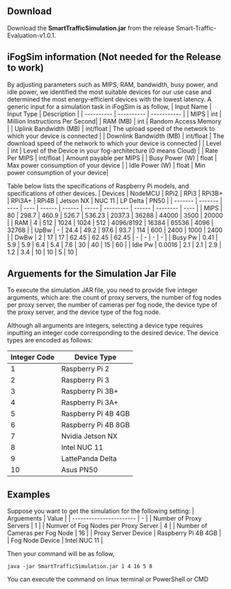 ## Download
Download the **SmartTrafficSimulation.jar** from the release Smart-Traffic-Evaluation-v1.0.1.

## iFogSim information (Not needed for the Release to work)
By adjusting parameters such as MIPS, RAM, bandwidth, busy power, and idle power, we identified the most suitable devices for our use case and determined the most energy-efficient devices with the lowest latency. A generic input for a simulation task in iFogSim is as follow,
| Input Name | Input Type | Description |
| ---------- | ---------- | ----------- |
| MIPS | int | Million Instructions Per Second|
| RAM (MB) | int | Random Access Memory |
| Uplink Bandwidth (MB) | int/float | The upload speed of the network to which your device is connected |
| Downlink Bandwidth (MB) | int/float | The download speed of the network to which your device is connected |
| Level | int | Level of the Device in your fog-architecture (0 means Cloud) |
| Rate Per MIPS | int/float | Amount payable per MIPS |
| Busy Power (W) | float | Max power consumption of your device |
| Idle Power (W) | float | Min power consumption of your device|

Table below lists the specifications of Raspberry Pi models, and specifications of other devices.
| Devices | NodeMCU | RPi2 | RPi3 | RPi3B+ | RPi3A+ | RPi4B | Jetson NX | NUC 11 | LP Delta | PN50 |
| ------- | ------- | ---- | ---- | ------ | ------ | ----- | --------- | ------ | -------- | ---- |
| MIPS | 80 | 298.7 | 460.9 | 526.7 | 536.23 | 2037.3 | 36288 | 44000 | 3500 | 20000 |
| RAM | 4 | 512 | 1024 | 1024 | 512 | 4096/8192 | 16384 | 65536 | 4096 | 32768 | 
| UpBw | - | 24.4 | 49.2 | 97.6 | 93.7 | 114 | 600 | 2400 | 1000 | 2400 |
| DwBw | 2 | 17 | 17 | 62.45 | 62.45 | 62.45 | - | - | - | - |
| Busy Pw | 0.41 | 5.9 | 5.9 | 6.4 | 5.4 | 7.6 | 30 | 40 | 15 | 60 |
| Idle Pw | 0.0016 | 2.1 | 2.1 | 2.9 | 1.2 | 3.4 | 10 | 10 | 5 | 10 | 


## Arguements for the Simulation Jar File
To execute the simulation JAR file, you need to provide five integer arguments, which are: the count of proxy servers, the number of fog nodes per proxy server, the number of cameras per fog node, the device type of the proxy server, and the device type of the fog node. 

Although all arguments are integers, selecting a device type requires inputting an integer code corresponding to the desired device. The device types are encoded as follows:

| Integer Code | Device Type |
| ------------ | ----------- |
| 1 | Raspberry Pi 2 |
| 2 | Raspberry Pi 3 |
| 3 | Raspberry Pi 3B+ |
| 4 | Raspberry Pi 3A+ |
| 5 | Raspberry Pi 4B 4GB |
| 6 | Raspberry Pi 4B 8GB |
| 7 | Nvidia Jetson NX |
| 8 | Intel NUC 11 |
| 9 | LattePanda Delta |
| 10 | Asus PN50 |

## Examples
Suppose you want to get the simulation for the following setting:
| Arguements | Value |
| ----------------------- | - |
| Number of Proxy Servers | 1 |
| Numver of Fog Nodes per Proxy Server | 4 |
| Number of Cameras per Fog Node | 16 |
| Proxy Server Device | Raspberry Pi 4B 4GB |
| Fog Node Device | Intel NUC 11 |

Then your command will be as follow,
```
java -jar SmartTrafficSimulation.jar 1 4 16 5 8
```
You can execute the command on linux terminal or PowerShell or CMD
